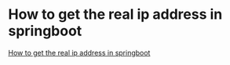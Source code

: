 # How to get the real ip address in springboot
[How to get the real ip address in springboot](https://aiwithcloud.com/2022/09/15/how_to_get_the_real_ip_address_in_springboot/)